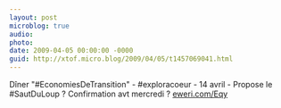 ```yaml
---
layout: post
microblog: true
audio: 
photo: 
date: 2009-04-05 00:00:00 -0000
guid: http://xtof.micro.blog/2009/04/05/t1457069041.html
---
```

Dîner "#EconomiesDeTransition" - #exploracoeur - 14 avril - Propose le #SautDuLoup ? Confirmation avt mercredi ?  [eweri.com/Eqy](http://eweri.com/Eqy)
